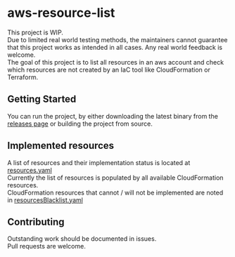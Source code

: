 # aws-resource-list

This project is WIP.  
Due to limited real world testing methods, the maintainers cannot guarantee that this project works as intended in all cases.
Any real world feedback is welcome.  
The goal of this project is to list all resources in an aws account and check which resources are not created by an IaC tool like CloudFormation or Terraform.

## Getting Started

You can run the project, by either downloading the latest binary from the [releases page](https://github.com/raskad/aws-resource-list/releases) or building the project from source.

## Implemented resources

A list of resources and their implementation status is located at [resources.yaml](resources.yaml)  
Currently the list of resources is populated by all available CloudFormation resources.  
CloudFormation resources that cannot / will not be implemented are noted in [resourcesBlacklist.yaml](resourcesBlacklist.yaml)

## Contributing

Outstanding work should be documented in issues.  
Pull requests are welcome.
